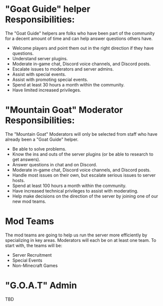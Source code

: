 # "Goat Guide" helper Responsibilities:

The "Goat Guide" helpers are folks who have been part of the community for a decent amount of time and can help answer
questions others have.

- Welcome players and point them out in the right direction if they have questions.
- Understand server plugins.
- Moderate in-game chat, Discord voice channels, and Discord posts.
- Escalate issues to moderators and server admins.
- Assist with special events.
- Assist with promoting special events.
- Spend at least 30 hours a month within the community.
- Have limited increased privileges.

# "Mountain Goat" Moderator Responsibilities:

The "Mountain Goat" Moderators will only be selected from staff who have already been a "Goat Guide" helper.

- Be able to solve problems.
- Know the ins and outs of the server plugins (or be able to research to get answers).
- Answer questions in chat and on Discord.
- Moderate in-game chat, Discord voice channels, and Discord posts.
- Handle most issues on their own, but escalate serious issues to server hosts.
- Spend at least 100 hours a month within the community.
- Have increased technical privileges to assist with moderating.
- Help make decisions on the direction of the server by joining one of our new mod teams.

# Mod Teams

The mod teams are going to help us run the server more efficiently by specializing in key areas. Moderators will each be
on at least one team. To start with, the teams will be:

- Server Recruitment
- Special Events
- Non-Minecraft Games

# "G.O.A.T" Admin

TBD
